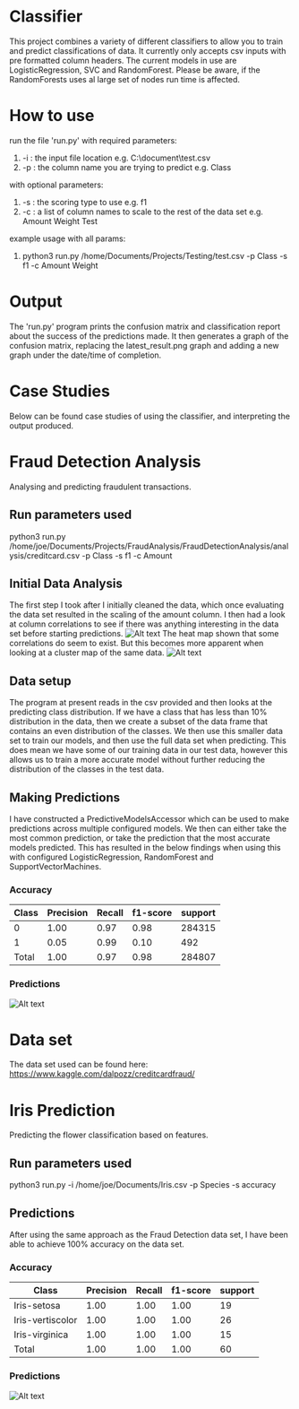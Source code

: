 # Classifier 
This project combines a variety of different classifiers to allow you to train and predict classifications of data. It 
currently only accepts csv inputs with pre formatted column headers. The current models in use are LogisticRegression, 
SVC and RandomForest. Please be aware, if the RandomForests uses al large set of nodes run time is affected. 

# How to use 
run the file 'run.py' with required parameters: 
1. -i : the input file location e.g. C:\document\test.csv
2. -p : the column name you are trying to predict e.g. Class

with optional parameters: 
1. -s : the scoring type to use e.g. f1 
2. -c : a list of column names to scale to the rest of the data set e.g. Amount Weight Test

example usage with all params: 
1. python3 run.py /home/Documents/Projects/Testing/test.csv -p Class -s f1 -c Amount Weight

# Output
The 'run.py' program prints the confusion matrix and classification report about the success of the predictions made. It
then generates a graph of the confusion matrix, replacing the latest_result.png graph and adding a new graph under the 
date/time of completion. 

# Case Studies
Below can be found case studies of using the classifier, and interpreting the output produced. 

# Fraud Detection Analysis
Analysing and predicting fraudulent transactions. 

## Run parameters used
python3 run.py /home/joe/Documents/Projects/FraudAnalysis/FraudDetectionAnalysis/analysis/creditcard.csv -p Class -s f1 -c Amount

## Initial Data Analysis 
The first step I took after I initially cleaned the data, which once evaluating the data set resulted in the scaling of the amount column. 
I then had a look at column correlations to see if there was anything interesting in the data set before starting predictions. 
![Alt text](/analysis/results/field_correlations_heat_map.png?raw=true)
The heat map shown that some correlations do seem to exist. 
But this becomes more apparent when looking at a cluster map of the same data. 
![Alt text](/analysis/results/field_correlations_cluster_map.png?raw=true)

## Data setup
The program at present reads in the csv provided and then looks at the predicting class distribution. If we have a class
that has less than 10% distribution in the data, then we create a subset of the data frame that contains an even distribution of 
the classes. We then use this smaller data set to train our models, and then use the full data set when predicting. This 
does mean we have some of our training data in our test data, however this allows us to train a more accurate model 
without further reducing the distribution of the classes in the test data. 

## Making Predictions
I have constructed a PredictiveModelsAccessor which can be used to make predictions across multiple configured models. We then can 
either take the most common prediction, or take the prediction that the most accurate models predicted. This has resulted in 
the below findings when using this with configured LogisticRegression, RandomForest and SupportVectorMachines. 

### Accuracy 
| Class  | Precision | Recall | f1-score | support |
|--------|-----------|--------|----------|---------|
| 0      | 1.00      | 0.97   | 0.98     | 284315  |
| 1      | 0.05      | 0.99   | 0.10     | 492     |
| Total  | 1.00      | 0.97   | 0.98     | 284807  |

### Predictions 
![Alt text](/analysis/results/06:22PM_February_15_2017_results.png?raw=true)

# Data set 
The data set used can be found here: https://www.kaggle.com/dalpozz/creditcardfraud/ 

# Iris Prediction
Predicting the flower classification based on features. 

## Run parameters used 
python3 run.py -i /home/joe/Documents/Iris.csv -p Species -s accuracy

## Predictions 
After using the same approach as the Fraud Detection data set, I have been able to achieve 100% accuracy on the 
data set. 

### Accuracy 
| Class            | Precision | Recall | f1-score | support |
|------------------|-----------|--------|----------|---------|
| Iris-setosa      | 1.00      | 1.00   | 1.00     | 19      |
| Iris-vertiscolor | 1.00      | 1.00   | 1.00     | 26      |
| Iris-virginica   | 1.00      | 1.00   | 1.00     | 15      |
| Total            | 1.00      | 1.00   | 1.00     | 60      |

### Predictions 
![Alt text](/analysis/results/latest_result.png?raw=true)


